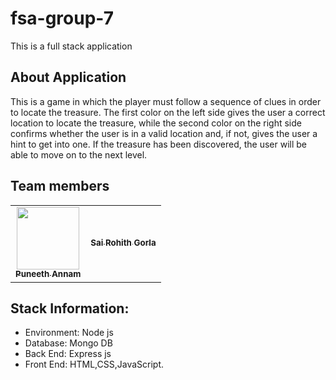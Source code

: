 # fsa-group-7
This is a full stack application

## About Application
 
 This is a game in which the player must follow a sequence of clues in order to locate the treasure. The first color on the left side gives the user a correct location to locate the treasure, while the second color on the right side confirms whether the user is in a valid location and, if not, gives the user a hint to get into one. If the treasure has been discovered, the user will be able to move on to the next level.



## Team members
 <table>
<td align="center"><a href="https://github.com/Puneeth159"><img src="https://avatars.githubusercontent.com/u/60018781?s=400&u=eead3b33a4143e52a8c4b931359c2c69d0138fa5&v=4" width="100px;" alt=""/><br /><sub><b>Puneeth Annam</b></sub></a><br /></td>
<td align="center"><a href="https://github.com/SaiGorla"><img src="https://avatars.githubusercontent.com/u/41150392?s=400&u=a16092ba3d43983167f66442ef1f07425bfecfc3&v=4" alt=""/><br /><sub><b>Sai Rohith Gorla
</b></sub></a><br /></td>

</table>

## Stack Information:
* Environment: Node js
* Database: Mongo DB
* Back End: Express js
* Front End: HTML,CSS,JavaScript.




